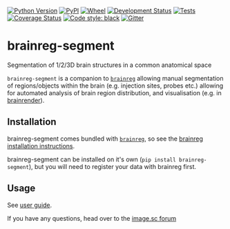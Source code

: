 [![Python Version](https://img.shields.io/pypi/pyversions/brainreg-segment.svg)](https://pypi.org/project/brainreg-segment)
[![PyPI](https://img.shields.io/pypi/v/brainreg-segment.svg)](https://pypi.org/project/brainreg-segment)
[![Wheel](https://img.shields.io/pypi/wheel/brainreg-segment.svg)](https://pypi.org/project/brainreg-segment)
[![Development Status](https://img.shields.io/pypi/status/brainreg-segment.svg)](https://github.com/brainglobe/brainreg-segment)
[![Tests](https://img.shields.io/github/workflow/status/brainglobe/brainreg-segment/tests)](
    https://github.com/brainglobe/brainreg-segment/actions)
[![Coverage Status](https://coveralls.io/repos/github/brainglobe/brainreg-segment/badge.svg?branch=master)](https://coveralls.io/github/brainglobe/brainreg-segment?branch=master)
[![Code style: black](https://img.shields.io/badge/code%20style-black-000000.svg)](https://github.com/python/black)
[![Gitter](https://badges.gitter.im/brainglobe/brainreg-segment.svg)](https://gitter.im/brainglobe/brainreg-segment?utm_source=badge&utm_medium=badge&utm_campaign=pr-badge)

# brainreg-segment
Segmentation of 1/2/3D brain structures in a common anatomical space

`brainreg-segment` is a companion to [`brainreg`](https://github.com/brainglobe/brainreg) allowing manual segmentation of regions/objects within the brain (e.g. injection sites, probes etc.) allowing for automated analysis of brain region distribution, and visualisation (e.g. in [brainrender](https://github.com/BrancoLab/brainrender)).

## Installation

brainreg-segment comes bundled with [`brainreg`](https://github.com/brainglobe/brainreg), so see the [brainreg installation instructions](https://docs.brainglobe.info/brainreg/installation). 

brainreg-segment can be installed on it's own (`pip install brainreg-segment`), but you will need to register your data with brainreg first. 

## Usage

See [user guide](https://docs.brainglobe.info/brainreg-segment/user-guide).

If you have any questions, head over to the [image.sc forum](https://forum.image.sc/tag/brainglobe)
